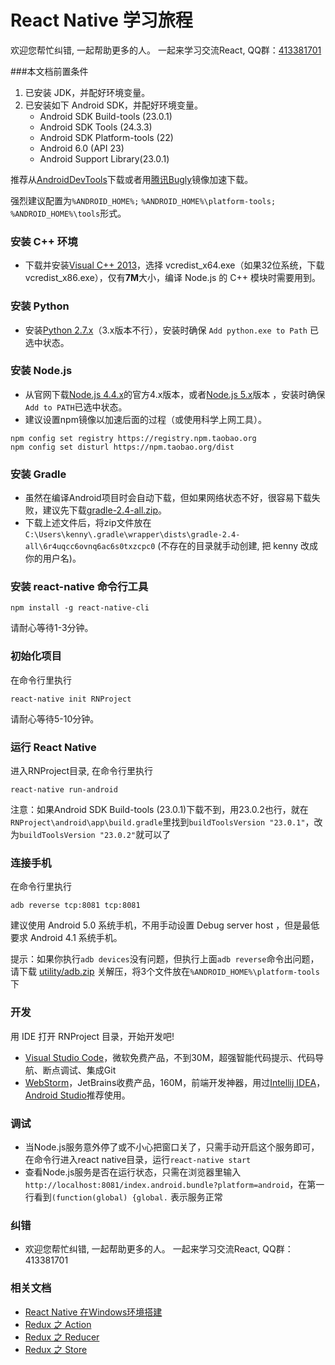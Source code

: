# React Native 学习旅程

欢迎您帮忙纠错, 一起帮助更多的人。 一起来学习交流React, QQ群：[413381701](http://shang.qq.com/wpa/qunwpa?idkey=3b9474dacbf35e4a9659e89399758406e510e5b8a3f81109f7d07efaadc6056d)

###本文档前置条件
1. 已安装 JDK，并配好环境变量。
2. 已安装如下 Android SDK，并配好环境变量。
    - Android SDK Build-tools (23.0.1)
    - Android SDK Tools (24.3.3)
    - Android SDK Platform-tools (22)
    - Android 6.0 (API 23)
    - Android Support Library(23.0.1)

推荐从[AndroidDevTools](http://androiddevtools.cn/)下载或者用[腾讯Bugly](http://android-mirror.bugly.qq.com:8080/include/usage.html)镜像加速下载。

强烈建议配置为``` %ANDROID_HOME%; ```  ``` %ANDROID_HOME%\platform-tools; ```  ``` %ANDROID_HOME%\tools ```形式。

### 安装 C++ 环境
- 下载并安装[Visual C++ 2013](https://www.microsoft.com/zh-cn/download/details.aspx?id=40784)，选择 vcredist_x64.exe（如果32位系统，下载 vcredist_x86.exe），仅有**7M**大小，编译 Node.js 的 C++ 模块时需要用到。

### 安装 Python
- 安装[Python 2.7.x](https://www.python.org/downloads/release/python-2711/)（3.x版本不行），安装时确保 ``` Add python.exe to Path ``` 已选中状态。

### 安装 Node.js
- 从官网下载[Node.js 4.4.x](https://nodejs.org/dist/v4.4.2/node-v4.4.2-x64.msi)的官方4.x版本，或者[Node.js 5.x](https://nodejs.org/dist/v5.10.1/node-v5.10.1-x64.msi)版本  ，安装时确保``` Add to PATH ```已选中状态。
- 建议设置npm镜像以加速后面的过程（或使用科学上网工具）。
<pre><code>npm config set registry https://registry.npm.taobao.org
npm config set disturl https://npm.taobao.org/dist</code></pre>

### 安装 Gradle
- 虽然在编译Android项目时会自动下载，但如果网络状态不好，很容易下载失败，建议先下载[gradle-2.4-all.zip](http://pan.baidu.com/s/1pLEkm4F)。
- 下载上述文件后，将zip文件放在``` C:\Users\kenny\.gradle\wrapper\dists\gradle-2.4-all\6r4uqcc6ovnq6ac6s0txzcpc0 ```  (不存在的目录就手动创建, 把 kenny 改成你的用户名)。

### 安装 react-native 命令行工具
<pre><code>npm install -g react-native-cli</code></pre>
请耐心等待1-3分钟。

### 初始化项目
在命令行里执行

<pre><code>react-native init RNProject</code></pre>

请耐心等待5-10分钟。

### 运行 React Native
进入RNProject目录, 在命令行里执行

<pre><code>react-native run-android</code></pre>

注意：如果Android SDK Build-tools (23.0.1)下载不到，用23.0.2也行，就在``` RNProject\android\app\build.gradle ```里找到``` buildToolsVersion "23.0.1" ```，改为``` buildToolsVersion "23.0.2" ```就可以了

### 连接手机
在命令行里执行

<pre><code>adb reverse tcp:8081 tcp:8081</code></pre>

建议使用 Android 5.0 系统手机，不用手动设置 Debug server host ，但是最低要求 Android 4.1 系统手机。

提示：如果你执行``` adb devices ```没有问题，但执行上面``` adb reverse ```命令出问题，请下载 [utility/adb.zip](https://raw.githubusercontent.com/Kennytian/learning-react-native/master/utilities/adb.zip) 关解压，将3个文件放在``` %ANDROID_HOME%\platform-tools ```下

### 开发
用 IDE 打开 RNProject 目录，开始开发吧!
* [Visual Studio Code](https://www.visualstudio.com/products/code-vs)，微软免费产品，不到30M，超强智能代码提示、代码导航、断点调试、集成Git
* [WebStorm](https://www.jetbrains.com/webstorm/)，JetBrains收费产品，160M，前端开发神器，用过[Intellij IDEA](https://www.jetbrains.com/idea/)，[Android Studio](http://www.androiddevtools.cn/)推荐使用。

### 调试
* 当Node.js服务意外停了或不小心把窗口关了，只需手动开启这个服务即可，在命令行进入react native目录，运行`react-native start`
* 查看Node.js服务是否在运行状态，只需在浏览器里输入`http://localhost:8081/index.android.bundle?platform=android`，在第一行看到`(function(global) {global.` 表示服务正常

### 纠错
- 欢迎您帮忙纠错, 一起帮助更多的人。 一起来学习交流React, QQ群：413381701

### 相关文档
* [React Native 在Windows环境搭建](https://github.com/Kennytian/learning-react-native/blob/master/environment/config-environment-on-windows.md)
* [Redux 之 Action](https://github.com/Kennytian/learning-react-native/blob/master/redux/action.md)
* [Redux 之 Reducer](https://github.com/Kennytian/learning-react-native/blob/master/redux/reducer.md)
* [Redux 之 Store](https://github.com/Kennytian/learning-react-native/blob/master/redux/store.md)
